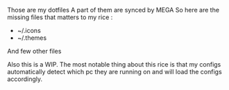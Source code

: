 Those are my dotfiles
A part of them are synced by MEGA
So here are the missing files that matters to my rice :


* ~/.icons
* ~/.themes


And few other files

Also this is a WIP. The most notable thing about this rice is that my configs automatically detect which pc they are running on and will load the configs accordingly.
